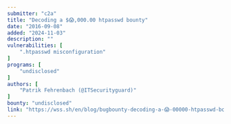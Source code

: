 ```yaml
---
submitter: "c2a"
title: "Decoding a $😱,000.00 htpasswd bounty"
date: "2016-09-08"
added: "2024-11-03"
description: ""
vulnerabilities: [
    ".htpasswd misconfiguration"
]
programs: [
    "undisclosed"
]
authors: [
    "Patrik Fehrenbach (@ITSecurityguard)"
]
bounty: "undisclosed"
link: "https://wss.sh/en/blog/bugbounty-decoding-a-😱-00000-htpasswd-bounty/"
---
```




